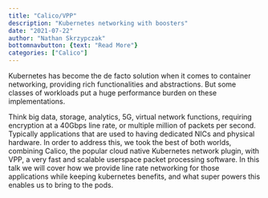 ```yaml
---
title: "Calico/VPP"
description: "Kubernetes networking with boosters"
date: "2021-07-22"
author: "Nathan Skrzypczak"
bottomnavbutton: {text: "Read More"}
categories: ["Calico"]
---
```


Kubernetes has become the de facto solution when it comes to container networking, providing rich functionalities and abstractions.  But some classes of workloads put a huge performance burden on these implementations.

<!--more-->

Think big data, storage, analytics,
5G, virtual network functions, requiring encryption at a 40Gbps line rate, or multiple million of packets per second. Typically applications that are used to having dedicated NICs and physical hardware. In order to address this, we took the best of both worlds, combining Calico, the popular cloud native Kubernetes network plugin, with VPP, a very fast and scalable userspace packet processing software. In this talk we will cover how we provide line rate networking for those applications while keeping kubernetes benefits, and what super powers this enables us to bring to the pods.
